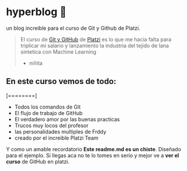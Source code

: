# hyperblog 💚
un blog increible para el curso de Git y Github de Platzi.
> El curso de [Git y GitHub](http://https://platzi.com/clases/git-github/ "Git y GitHub") 
de [Platzi](http://https://platzi.com/ "Platzi") es lo que me hacia falta para triplicar mi salario y lanzamiento la industria del tejido de lana sintetica con Machine Learning 
> - niñita 

## En este curso vemos de todo:
[========]
* Todos los comandos de Git
* El flujo de trabajo de GitHub
* El verdadero amor por las buenas practicas
* Trucos muy locos del profesor 
* las personalidades multiples de Frddy
* creado por el increible Platzi Team

Y como un amable recordatorio **Este readme.md es un chiste**. Diseñado para el ejemplo. Si llegas aca no te lo tomes en serio y mejor ve a **ver el curso** de GitHub en platzi.
